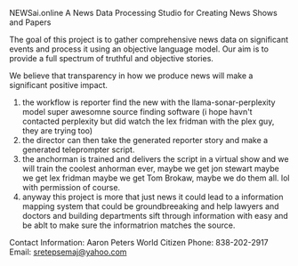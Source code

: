 NEWSai.online
A News Data Processing Studio for Creating News Shows and Papers

The goal of this project is to gather comprehensive news data on significant events and process it using an objective language model. Our aim is to provide a full spectrum of truthful and objective stories.

We believe that transparency in how we produce news will make a significant positive impact.

1. the workflow is reporter find the new with the llama-sonar-perplexity model super awesomne source finding software (i hope havn't contacted perplexity but did watch the lex fridman with the plex guy, they are trying too)
2. the director can then take the generated reporter story and make a  generated teleprompter script.
3. the anchorman is trained and delivers the script in a virtual show and we will train the coolest anhorman ever, maybe we get jon stewart maybe we get lex fridman maybe we get Tom Brokaw, maybe we do them all. lol with permission of course.
4. anyway this project is more that just news it could lead to a information mapping system that could be groundbreeaking and help lawyers and doctors and building departments sift through information with easy and be ablt to make sure the informatrion matches the source.

   
Contact Information:
Aaron Peters
World Citizen
Phone: 838-202-2917
Email: sretepsemaj@yahoo.com

